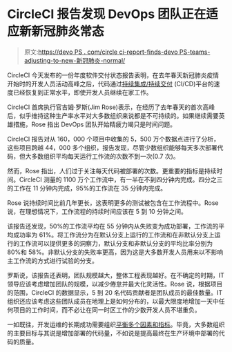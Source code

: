 # CircleCI 报告发现 DevOps 团队正在适应新新冠肺炎常态

> 原文:[https://devo PS . com/circle ci-report-finds-devo PS-teams-adjusting-to-new-新冠肺炎-normal/](https://devops.com/circleci-report-finds-devops-teams-adjusting-to-new-covid-19-normal/)

CircleCI 今天发布的一份年度软件交付状态报告表明，在去年春天新冠肺炎疫情开始时的开发人员活动高峰之后，代码通过[持续集成/持续交付](https://devops.com/?s=continuous%20integration%2Fcontinuous%20delivery) (CI/CD)平台的速度已经恢复到正常水平，即使开发人员继续在家工作。

CircleCI 首席执行官吉姆·罗斯(Jim Rose)表示，在经历了去年春天的首次高峰后，似乎维持这种生产率水平对大多数组织来说都是不可持续的。如果继续需要英雄措施，Rose 指出 DevOps 团队开始精疲力竭只是时间问题。

CircleCI 报告对从 160，000 个项目中收集的 5，500 万个数据点进行了分析，这些项目跨越 44，000 多个组织，报告发现，尽管少数组织能够每天多次部署代码，但大多数组织平均每天运行工作流的次数不到一次(0.7 次)。

然而，Rose 指出，人们过于关注每天代码被部署的次数。更重要的指标是持续时间。CircleCI 测量的 1100 万个工作流中，有一半在不到四分钟内完成。四分之三的工作在 11 分钟内完成，95%的工作流在 35 分钟内完成。

Rose 说持续时间比前几年更长，这表明更多的测试被包含在工作流程中。Rose 说，在理想情况下，工作流程的持续时间应该在 5 到 10 分钟之间。

该报告还发现，50%的工作流平均在 55 分钟内从失败变为成功部署，工作流的平均成功率为 61%。将工作流分为在默认分支上运行的工作流和在非默认分支上运行的工作流可以提供更多的洞察力，默认分支和非默认分支的平均比率分别为 80%和 58%。非默认分支的失败率更高，因为这是大多数开发人员用来以不影响主工作流的方式进行试验的分支。

罗斯说，该报告还表明，团队规模越大，整体工程表现越好。在不确定的时期，IT 领导应该考虑增加团队的规模，以减少倦怠并最大化灵活性。Rose 说，根据项目的范围，CircleCI 的数据显示，5 到 20 名代码贡献者是团队成员的最佳数量。IT 组织还应该考虑这些团队成员在地理上是如何分布的，以最大限度地增加一天中任何项目的工作时间，而不必让在同一时区工作的少数开发人员不堪重负。

一如既往，开发运维的长期成功需要组织[平衡多个因素和指标](https://digitalanarchist.com/videos/featured-guests/rob-zuber-techstrong-tv)。毕竟，大多数组织的主要目标与其说是增加部署的代码量，不如说是提高最终在生产环境中部署的代码的质量。